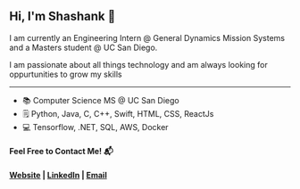 ## Hi, I'm Shashank 👋

I am currently an Engineering Intern @ General Dynamics Mission Systems and a Masters student @ UC San Diego.

I am passionate about all things technology and am always looking for oppurtunities to grow my skills

---

- 📚 Computer Science MS @ UC San Diego
- 🗒 Python, Java, C, C++, Swift, HTML, CSS, ReactJs
- 💻 Tensorflow, .NET, SQL, AWS, Docker


#### Feel Free to Contact Me! 📬

#### [Website](http://shashankginjpalli.github.io) | [LinkedIn](https://www.linkedin.com/in/shashank-ginjpalli) | [Email](mailto:shashank.ginjpalli@gmail.com)




<!---
ShashankGinjpalli/ShashankGinjpalli is a ✨ special ✨ repository because its `README.md` (this file) appears on your GitHub profile.
You can click the Preview link to take a look at your changes.
--->
